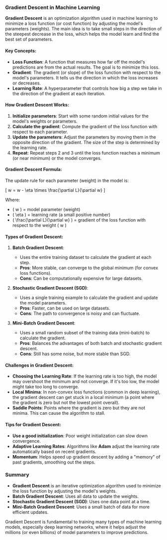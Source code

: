 ### Gradient Descent in Machine Learning

**Gradient Descent** is an optimization algorithm used in machine learning to minimize a loss function (or cost function) by adjusting the model's parameters (weights). The main idea is to take small steps in the direction of the steepest decrease in the loss, which helps the model learn and find the best set of parameters.

#### Key Concepts:
- **Loss Function**: A function that measures how far off the model's predictions are from the actual results. The goal is to minimize this loss.
- **Gradient**: The gradient (or slope) of the loss function with respect to the model's parameters. It tells us the direction in which the loss increases or decreases.
- **Learning Rate**: A hyperparameter that controls how big a step we take in the direction of the gradient at each iteration.

#### How Gradient Descent Works:
1. **Initialize parameters**: Start with some random initial values for the model's weights or parameters.
2. **Calculate the gradient**: Compute the gradient of the loss function with respect to each parameter.
3. **Update the parameters**: Adjust the parameters by moving them in the opposite direction of the gradient. The size of the step is determined by the learning rate.
4. **Repeat**: Repeat steps 2 and 3 until the loss function reaches a minimum (or near minimum) or the model converges.

#### Gradient Descent Formula:
The update rule for each parameter (weight) in the model is:

\[
w = w - \eta \times \frac{\partial L}{\partial w}
\]

Where:
- \( w \) = model parameter (weight)
- \( \eta \) = learning rate (a small positive number)
- \( \frac{\partial L}{\partial w} \) = gradient of the loss function with respect to the weight \( w \)

#### Types of Gradient Descent:
1. **Batch Gradient Descent**:
   - Uses the entire training dataset to calculate the gradient at each step.
   - **Pros**: More stable, can converge to the global minimum (for convex loss functions).
   - **Cons**: Can be computationally expensive for large datasets.

2. **Stochastic Gradient Descent (SGD)**:
   - Uses a single training example to calculate the gradient and update the model parameters.
   - **Pros**: Faster, can be used on large datasets.
   - **Cons**: The path to convergence is noisy and can fluctuate.

3. **Mini-Batch Gradient Descent**:
   - Uses a small random subset of the training data (mini-batch) to calculate the gradient.
   - **Pros**: Balances the advantages of both batch and stochastic gradient descent.
   - **Cons**: Still has some noise, but more stable than SGD.

#### Challenges in Gradient Descent:
- **Choosing the Learning Rate**: If the learning rate is too high, the model may overshoot the minimum and not converge. If it's too low, the model might take too long to converge.
- **Local Minima**: In non-convex loss functions (common in deep learning), the gradient descent can get stuck in a local minimum (a point where the gradient is zero but not the lowest point overall).
- **Saddle Points**: Points where the gradient is zero but they are not minima. This can cause the algorithm to stall.
  
#### Tips for Gradient Descent:
- **Use a good initialization**: Poor weight initialization can slow down convergence.
- **Adaptive Learning Rates**: Algorithms like **Adam** adjust the learning rate automatically based on recent gradients.
- **Momentum**: Helps speed up gradient descent by adding a "memory" of past gradients, smoothing out the steps.

### Summary
- **Gradient Descent** is an iterative optimization algorithm used to minimize the loss function by adjusting the model's weights.
- **Batch Gradient Descent**: Uses all data to update the weights.
- **Stochastic Gradient Descent (SGD)**: Uses one data point at a time.
- **Mini-Batch Gradient Descent**: Uses a small batch of data for more efficient updates.

Gradient Descent is fundamental to training many types of machine learning models, especially deep learning networks, where it helps adjust the millions (or even billions) of model parameters to improve predictions.
